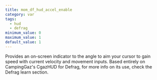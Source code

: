```yaml
---
title: mom_df_hud_accel_enable
category: var
tags:
  - hud
  - defrag
minimum_value: 0
maximum_value: 1
default_value: 1
---
```


Provides an on-screen indicator to the angle to aim your cursor to gain speed with current velocity and movement inputs. Based entirely on CampingGaz's CgazHUD for Defrag, for more info on its use, check the Defrag learn section.
